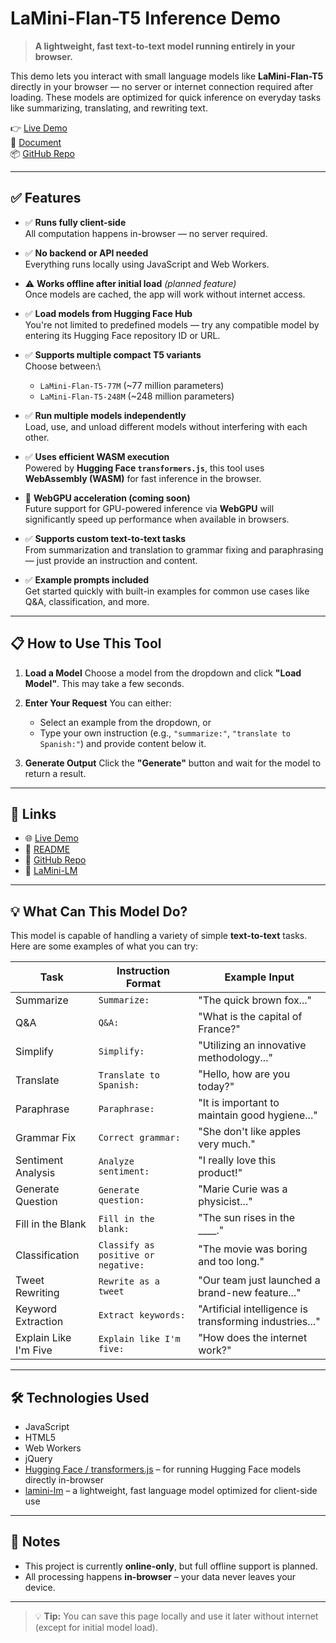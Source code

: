 # LaMini-Flan-T5 Inference Demo

> **A lightweight, fast text-to-text model running entirely in your browser.**

This demo lets you interact with small language models like **LaMini-Flan-T5** directly in your browser — no server or internet connection required after loading. These models are optimized for quick inference on everyday tasks like summarizing, translating, and rewriting text.

👉 [Live Demo](https://g0stbit.github.io/CI7T5/demo ) \
📘 [Document](https://g0stbit.github.io/CI7T5/)\
📦 [GitHub Repo](https://github.com/g0stbit/CI7T5)

---

## ✅ Features


- ✅ **Runs fully client-side**\
  All computation happens in-browser — no server required.

- ✅ **No backend or API needed**\
  Everything runs locally using JavaScript and Web Workers.

- ⚠️ **Works offline after initial load** *(planned feature)*\
  Once models are cached, the app will work without internet access.

- ✅ **Load models from Hugging Face Hub**\
  You're not limited to predefined models — try any compatible model by entering its Hugging Face repository ID or URL.

- ✅ **Supports multiple compact T5 variants**\
  Choose between:\
  - `LaMini-Flan-T5-77M` (~77 million parameters)
  - `LaMini-Flan-T5-248M` (~248 million parameters)

- ✅ **Run multiple models independently**\
  Load, use, and unload different models without interfering with each other.

- ✅ **Uses efficient WASM execution**\
  Powered by **Hugging Face `transformers.js`**, this tool uses **WebAssembly (WASM)** for fast inference in the browser.

- 🚀 **WebGPU acceleration (coming soon)**\
  Future support for GPU-powered inference via **WebGPU** will significantly speed up performance when available in browsers.

- ✅ **Supports custom text-to-text tasks**\
  From summarization and translation to grammar fixing and paraphrasing — just provide an instruction and content.

- ✅ **Example prompts included**\
  Get started quickly with built-in examples for common use cases like Q&A, classification, and more.

---

## 📋 How to Use This Tool

1. **Load a Model**
   Choose a model from the dropdown and click **"Load Model"**. This may take a few seconds.

2. **Enter Your Request**
   You can either:
   - Select an example from the dropdown, or
   - Type your own instruction (e.g., `"summarize:"`, `"translate to Spanish:"`) and provide content below it.

3. **Generate Output**
   Click the **"Generate"** button and wait for the model to return a result.

---

## 🔗 Links

- 🌐 [Live Demo](https://yourusername.github.io/your-repo-name/ )
- 📄 [README](https://github.com/yourusername/your-repo-name/blob/main/README.md )
- 📂 [GitHub Repo](https://github.com/yourusername/your-repo-name )
- 🤖 [LaMini-LM](https://github.com/mbzuai-nlp/lamini-lm )

---

## 💡 What Can This Model Do?

This model is capable of handling a variety of simple **text-to-text** tasks. Here are some examples of what you can try:

| Task | Instruction Format | Example Input |
|------|--------------------|----------------|
| Summarize | `Summarize:` | "The quick brown fox..." |
| Q&A | `Q&A:` | "What is the capital of France?" |
| Simplify | `Simplify:` | "Utilizing an innovative methodology..." |
| Translate | `Translate to Spanish:` | "Hello, how are you today?" |
| Paraphrase | `Paraphrase:` | "It is important to maintain good hygiene..." |
| Grammar Fix | `Correct grammar:` | "She don't like apples very much." |
| Sentiment Analysis | `Analyze sentiment:` | "I really love this product!" |
| Generate Question | `Generate question:` | "Marie Curie was a physicist..." |
| Fill in the Blank | `Fill in the blank:` | "The sun rises in the ____." |
| Classification | `Classify as positive or negative:` | "The movie was boring and too long." |
| Tweet Rewriting | `Rewrite as a tweet` | "Our team just launched a brand-new feature..." |
| Keyword Extraction | `Extract keywords:` | "Artificial intelligence is transforming industries..." |
| Explain Like I'm Five | `Explain like I'm five:` | "How does the internet work?" |

---

## 🛠️ Technologies Used

- JavaScript
- HTML5
- Web Workers
- jQuery
- [Hugging Face / transformers.js](https://huggingface.co/docs/transformers.js/index ) – for running Hugging Face models directly in-browser
- [lamini-lm](https://github.com/mbzuai-nlp/lamini-lm ) – a lightweight, fast language model optimized for client-side use

---

## 📌 Notes

- This project is currently **online-only**, but full offline support is planned.
- All processing happens **in-browser** – your data never leaves your device.

---

> 💡 **Tip:** You can save this page locally and use it later without internet (except for initial model load).